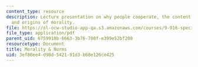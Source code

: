 ```yaml
---
content_type: resource
description: Lecture presentation on why people cooperate, the content, implementation,
  and origins of morality.
file: https://ol-ocw-studio-app-qa.s3.amazonaws.com/courses/9-916-special-topics-social-animals-fall-2009/3ef86ee4d98d542191d3b68e126ce425_MIT9_916F09_lec03.pdf
file_type: application/pdf
parent_uid: 6759918b-6663-3b76-700f-e399e52bf208
resourcetype: Document
title: Morality & Norms
uid: 3ef86ee4-d98d-5421-91d3-b68e126ce425
---
```

